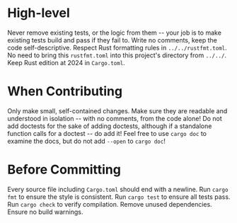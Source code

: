 # High-level

Never remove existing tests, or the logic from them -- your job is to make existing tests build and pass if they fail to.
Write no comments, keep the code self-descriptive.
Respect Rust formatting rules in `../../rustfmt.toml`. No need to bring this `rustfmt.toml` into this project's directory from `../../`.
Keep Rust edition at 2024 in `Cargo.toml`.

# When Contributing

Only make small, self-contained changes.
Make sure they are readable and understood in isolation -- with no comments, from the code alone!
Do not add doctests for the sake of adding doctests, although if a standalone function calls for a doctest -- do add it!
Feel free to use `cargo doc` to examine the docs, but do not add `--open` to `cargo doc`!

# Before Committing

Every source file including `Cargo.toml` should end with a newline.
Run `cargo fmt` to ensure the style is consistent.
Run `cargo test` to ensure all tests pass.
Run `cargo check` to verify compilation.
Remove unused dependencies.
Ensure no build warnings.

